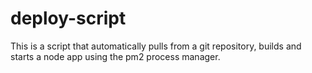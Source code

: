 # deploy-script
This is a script that automatically pulls from a git repository, builds and starts a node app using the pm2 process manager.
